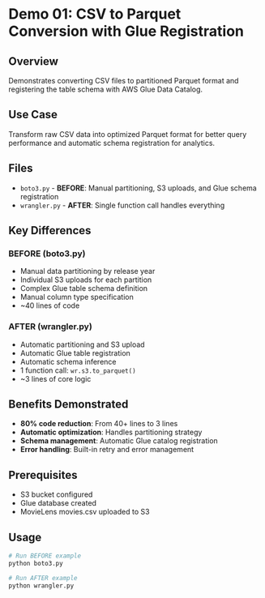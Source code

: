 # Demo 01: CSV to Parquet Conversion with Glue Registration

## Overview
Demonstrates converting CSV files to partitioned Parquet format and registering the table schema with AWS Glue Data Catalog.

## Use Case
Transform raw CSV data into optimized Parquet format for better query performance and automatic schema registration for analytics.

## Files
- `boto3.py` - **BEFORE**: Manual partitioning, S3 uploads, and Glue schema registration
- `wrangler.py` - **AFTER**: Single function call handles everything

## Key Differences

### BEFORE (boto3.py)
- Manual data partitioning by release year
- Individual S3 uploads for each partition
- Complex Glue table schema definition
- Manual column type specification
- ~40 lines of code

### AFTER (wrangler.py)
- Automatic partitioning and S3 upload
- Automatic Glue table registration
- Automatic schema inference
- 1 function call: `wr.s3.to_parquet()`
- ~3 lines of core logic

## Benefits Demonstrated
- **80% code reduction**: From 40+ lines to 3 lines
- **Automatic optimization**: Handles partitioning strategy
- **Schema management**: Automatic Glue catalog registration
- **Error handling**: Built-in retry and error management

## Prerequisites
- S3 bucket configured
- Glue database created
- MovieLens movies.csv uploaded to S3

## Usage
```bash
# Run BEFORE example
python boto3.py

# Run AFTER example  
python wrangler.py
```